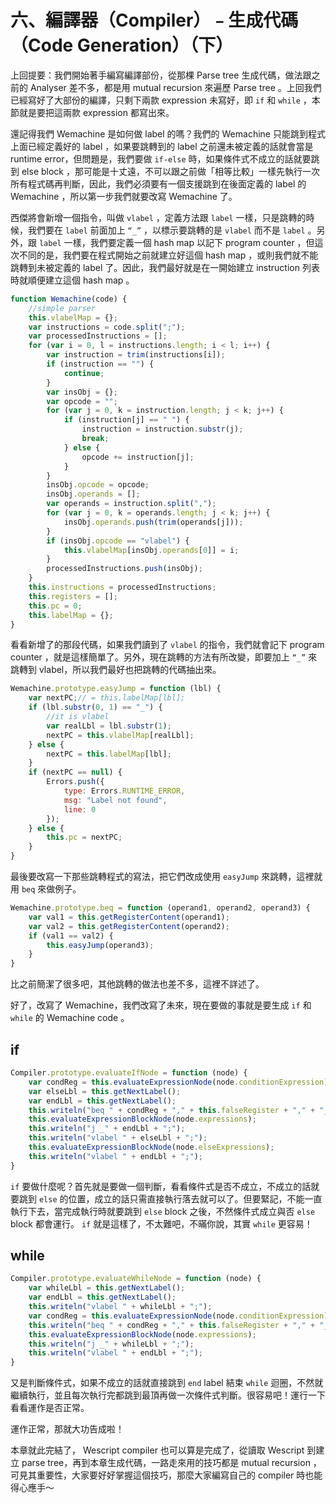 # 六、編譯器（Compiler）﹣生成代碼（Code Generation）（下）

上回提要：我們開始著手編寫編譯部份，從那棵 Parse tree 生成代碼，做法跟之前的 Analyser 差不多，都是用 mutual recursion 來遍歷 Parse tree 。上回我們已經寫好了大部份的編譯，只剩下兩款 expression 未寫好，即 `if` 和 `while` ，本節就是要把這兩款 expression 都寫出來。

還記得我們 Wemachine 是如何做 label 的嗎？我們的 Wemachine 只能跳到程式上面已經定義好的 label ，如果要跳轉到的 label 之前還未被定義的話就會當是 runtime error，但問題是，我們要做 `if-else` 時，如果條件式不成立的話就要跳到 else block ，那可能是十丈遠，不可以跟之前做「相等比較」一樣先執行一次所有程式碼再判斷，因此，我們必須要有一個支援跳到在後面定義的 label 的 Wemachine ，所以第一步我們就要改寫 Wemachine 了。

西傑將會新增一個指令，叫做 `vlabel` ，定義方法跟 `label` 一樣，只是跳轉的時候，我們要在 `label` 前面加上 `“_”` ，以標示要跳轉的是 `vlabel` 而不是 `label` 。另外，跟 `label` 一樣，我們要定義一個 hash map 以記下 program counter ，但這次不同的是，我們要在程式開始之前就建立好這個 hash map ，或則我們就不能跳轉到未被定義的 label 了。因此，我們最好就是在一開始建立 instruction 列表時就順便建立這個 hash map 。

```js
function Wemachine(code) {
    //simple parser
    this.vlabelMap = {};
    var instructions = code.split(";");
    var processedInstructions = [];
    for (var i = 0, l = instructions.length; i < l; i++) {
        var instruction = trim(instructions[i]);
        if (instruction == "") {
            continue;
        }
        var insObj = {};
        var opcode = "";
        for (var j = 0, k = instruction.length; j < k; j++) {
            if (instruction[j] == " ") {
                instruction = instruction.substr(j);
                break;
            } else {
                opcode += instruction[j];
            }
        }
        insObj.opcode = opcode;
        insObj.operands = [];
        var operands = instruction.split(",");
        for (var j = 0, k = operands.length; j < k; j++) {
            insObj.operands.push(trim(operands[j]));
        }
        if (insObj.opcode == "vlabel") {
            this.vlabelMap[insObj.operands[0]] = i;
        }
        processedInstructions.push(insObj);
    }
    this.instructions = processedInstructions;
    this.registers = [];
    this.pc = 0;
    this.labelMap = {};
}
```

看看新增了的那段代碼，如果我們讀到了 `vlabel` 的指令，我們就會記下 program counter ，就是這樣簡單了。另外，現在跳轉的方法有所改變，即要加上 `“_”` 來跳轉到 vlabel，所以我們最好也把跳轉的代碼抽出來。

```js
Wemachine.prototype.easyJump = function (lbl) {
    var nextPC;// = this.labelMap[lbl];
    if (lbl.substr(0, 1) == "_") {
        //it is vlabel
        var realLbl = lbl.substr(1);
        nextPC = this.vlabelMap[realLbl];
    } else {
        nextPC = this.labelMap[lbl];
    }
    if (nextPC == null) {
        Errors.push({
            type: Errors.RUNTIME_ERROR,
            msg: "Label not found",
            line: 0
        });
    } else {
        this.pc = nextPC;
    }
}
```

最後要改寫一下那些跳轉程式的寫法，把它們改成使用 `easyJump` 來跳轉，這裡就用 `beq` 來做例子。

```js
Wemachine.prototype.beq = function (operand1, operand2, operand3) {
    var val1 = this.getRegisterContent(operand1);
    var val2 = this.getRegisterContent(operand2);
    if (val1 == val2) {
        this.easyJump(operand3);
    }
}
```
 
比之前簡潔了很多吧，其他跳轉的做法也差不多，這裡不詳述了。

好了，改寫了 Wemachine，我們改寫了未來，現在要做的事就是要生成 `if` 和 `while` 的 Wemachine code 。

## if

```js
Compiler.prototype.evaluateIfNode = function (node) {
    var condReg = this.evaluateExpressionNode(node.conditionExpression);
    var elseLbl = this.getNextLabel();
    var endLbl = this.getNextLabel();
    this.writeln("beq " + condReg + "," + this.falseRegister + "," + "_" + elseLbl + ";");
    this.evaluateExpressionBlockNode(node.expressions);
    this.writeln("j _" + endLbl + ";");
    this.writeln("vlabel " + elseLbl + ";");
    this.evaluateExpressionBlockNode(node.elseExpressions);
    this.writeln("vlabel " + endLbl + ";");
}
```
 
`if` 要做什麼呢？首先就是要做一個判斷，看看條件式是否不成立，不成立的話就要跳到 `else` 的位置，成立的話只需直接執行落去就可以了。但要緊記，不能一直執行下去，當完成執行時就要跳到 `else` block 之後，不然條件式成立與否 `else` block 都會運行。 `if` 就是這樣了，不太難吧，不暪你說，其實 `while` 更容易！

## while

```js
Compiler.prototype.evaluateWhileNode = function (node) {
    var whileLbl = this.getNextLabel();
    var endLbl = this.getNextLabel();
    this.writeln("vlabel " + whileLbl + ";");
    var condReg = this.evaluateExpressionNode(node.conditionExpression);
    this.writeln("beq " + condReg + "," + this.falseRegister + "," + "_" + endLbl + ";");
    this.evaluateExpressionBlockNode(node.expressions);
    this.writeln("j _" + whileLbl + ";");
    this.writeln("vlabel " + endLbl + ";");
}
```
 
又是判斷條件式，如果不成立的話就直接跳到 `end` label 結束 `while` 迴圈，不然就繼續執行，並且每次執行完都跳到最頂再做一次條件式判斷。很容易吧！運行一下看看運作是否正常。

運作正常，那就大功告成啦！

本章就此完結了， Wescript compiler 也可以算是完成了，從讀取 Wescript 到建立 parse tree，再到本章生成代碼，一路走來用的技巧都是 mutual recursion ，可見其重要性，大家要好好掌握這個技巧，那麼大家編寫自己的 compiler 時也能得心應手～
